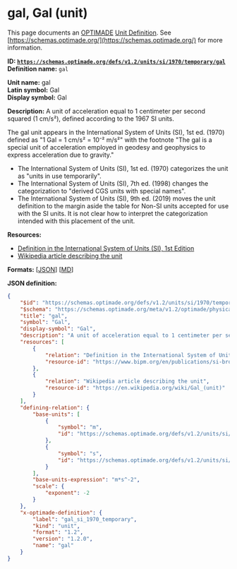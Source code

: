 # gal, Gal (unit)

This page documents an [OPTIMADE](https://www.optimade.org/) [Unit Definition](https://schemas.optimade.org/#definitions). See [https://schemas.optimade.org/](https://schemas.optimade.org/) for more information.

**ID: [`https://schemas.optimade.org/defs/v1.2/units/si/1970/temporary/gal`](https://schemas.optimade.org/defs/v1.2/units/si/1970/temporary/gal.md)**  
**Definition name:** `gal`

**Unit name:** gal  
**Latin symbol:** Gal  
**Display symbol:** Gal  
  
**Description:** A unit of acceleration equal to 1 centimeter per second squared (1 cm/s²), defined according to the 1967 SI units.

The gal unit appears in the International System of Units (SI), 1st ed. (1970) defined as "1 Gal = 1 cm/s² = 10⁻² m/s²" with the footnote "The gal is a special unit of acceleration employed in geodesy and geophysics to express acceleration due to gravity."

- The International System of Units (SI), 1st ed. (1970) categorizes the unit as "units in use temporarily".
- The International System of Units (SI), 7th ed. (1998) changes the categorization to "derived CGS units with special names".
- The International System of Units (SI), 9th ed. (2019) moves the unit definition to the margin aside the table for Non-SI units accepted for use with the SI units.
  It is not clear how to interpret the categorization intended with this placement of the unit.

**Resources:**

- [Definition in the International System of Units (SI), 1st Edition](https://www.bipm.org/en/publications/si-brochure)
- [Wikipedia article describing the unit](https://en.wikipedia.org/wiki/Gal_(unit))


**Formats:** [[JSON](gal.json)] [[MD](gal.md)]

**JSON definition:**

``` json
{
    "$id": "https://schemas.optimade.org/defs/v1.2/units/si/1970/temporary/gal",
    "$schema": "https://schemas.optimade.org/meta/v1.2/optimade/physical_unit_definition.json",
    "title": "gal",
    "symbol": "Gal",
    "display-symbol": "Gal",
    "description": "A unit of acceleration equal to 1 centimeter per second squared (1 cm/s\u00b2), defined according to the 1967 SI units.\n\nThe gal unit appears in the International System of Units (SI), 1st ed. (1970) defined as \"1 Gal = 1 cm/s\u00b2 = 10\u207b\u00b2 m/s\u00b2\" with the footnote \"The gal is a special unit of acceleration employed in geodesy and geophysics to express acceleration due to gravity.\"\n\n- The International System of Units (SI), 1st ed. (1970) categorizes the unit as \"units in use temporarily\".\n- The International System of Units (SI), 7th ed. (1998) changes the categorization to \"derived CGS units with special names\".\n- The International System of Units (SI), 9th ed. (2019) moves the unit definition to the margin aside the table for Non-SI units accepted for use with the SI units.\n  It is not clear how to interpret the categorization intended with this placement of the unit.",
    "resources": [
        {
            "relation": "Definition in the International System of Units (SI), 1st Edition",
            "resource-id": "https://www.bipm.org/en/publications/si-brochure"
        },
        {
            "relation": "Wikipedia article describing the unit",
            "resource-id": "https://en.wikipedia.org/wiki/Gal_(unit)"
        }
    ],
    "defining-relation": {
        "base-units": [
            {
                "symbol": "m",
                "id": "https://schemas.optimade.org/defs/v1.2/units/si/1960/base/metre"
            },
            {
                "symbol": "s",
                "id": "https://schemas.optimade.org/defs/v1.2/units/si/1967/base/second"
            }
        ],
        "base-units-expression": "m*s^-2",
        "scale": {
            "exponent": -2
        }
    },
    "x-optimade-definition": {
        "label": "gal_si_1970_temporary",
        "kind": "unit",
        "format": "1.2",
        "version": "1.2.0",
        "name": "gal"
    }
}
```